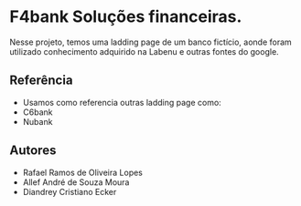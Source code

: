 

# F4bank Soluções financeiras.

Nesse projeto, temos uma ladding page de um banco fictício, aonde foram utilizado conhecimento adquirido na Labenu e outras fontes do google.


## Referência

 - Usamos como referencia outras ladding page como:
 - C6bank
 - Nubank


## Autores

- Rafael Ramos de Oliveira Lopes
- Allef André de Souza Moura
- Diandrey Cristiano Ecker
 



